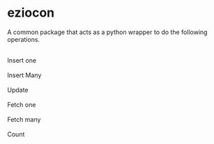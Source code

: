 # eziocon
A common package that acts as a python wrapper to do the following operations.

<br> Insert one </Br>
<br> Insert Many </Br>
<br> Update </Br>
<br> Fetch one </Br> 
<br> Fetch many </Br>
<br> Count </Br> 



